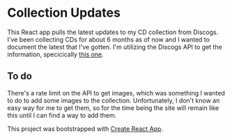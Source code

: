 # Collection Updates

This React app pulls the latest updates to my CD collection from Discogs. I've been collecting CDs for about 6 months as of now
and I wanted to document the latest that I've gotten. I'm utilizing the Discogs API to get the information, specicically
[this one](https://www.discogs.com/developers/#page:user-collection,header:user-collection-collection-items-by-folder).

## To do

There's a rate limit on the API to get images, which was something I wanted to do to add some images to the collection.
Unfortunately, I don't know an easy way for me to get them, so for the time being the site will remain like this until
I can find a way to add them.

This project was bootstrapped with [Create React App](https://github.com/facebook/create-react-app).
